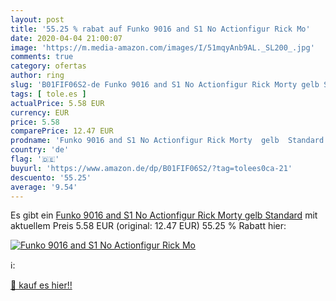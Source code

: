 ```yaml
---
layout: post
title: '55.25 % rabat auf Funko 9016 and S1 No Actionfigur Rick Mo'
date: 2020-04-04 21:00:07
image: 'https://m.media-amazon.com/images/I/51mqyAnb9AL._SL200_.jpg'
comments: true
category: ofertas
author: ring
slug: 'B01FIF06S2-de Funko 9016 and S1 No Actionfigur Rick Morty gelb Standard'
tags: [ tole.es ]
actualPrice: 5.58 EUR
currency: EUR
price: 5.58
comparePrice: 12.47 EUR
prodname: 'Funko 9016 and S1 No Actionfigur Rick Morty  gelb  Standard'
country: 'de'
flag: '🇩🇪'
buyurl: 'https://www.amazon.de/dp/B01FIF06S2/?tag=tolees0ca-21'
descuento: '55.25'
average: '9.54'
---
```


Es gibt ein [Funko 9016 and S1 No Actionfigur Rick Morty  gelb  Standard](https://www.amazon.de/dp/B01FIF06S2/?tag=tolees0ca-21) mit aktuellem Preis 5.58 EUR (original: 12.47 EUR) 55.25 % Rabatt hier:

[![Funko 9016 and S1 No Actionfigur Rick Mo](https://m.media-amazon.com/images/I/51mqyAnb9AL._SL200_.jpg)](https://www.amazon.de/dp/B01FIF06S2/?tag=tolees0ca-21)

ℹ️:


[🛒 kauf es hier!!](https://www.amazon.de/dp/B01FIF06S2/?tag=tolees0ca-21)
